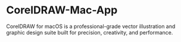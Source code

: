 # CorelDRAW-Mac-App
CorelDRAW for macOS is a professional-grade vector illustration and graphic design suite built for precision, creativity, and performance.

